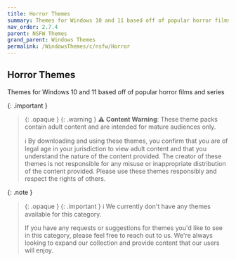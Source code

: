 ```yaml
---
title: Horror Themes
summary: Themes for Windows 10 and 11 based off of popular horror films and series
nav_order: 2.7.4
parent: NSFW Themes
grand_parent: Windows Themes
permalink: /WindowsThemes/c/nsfw/Horror
---
```


## Horror Themes
Themes for Windows 10 and 11 based off of popular horror films and series

{: .important }
> {: .opaque }
> {: .warning }
> ⚠️ **Content Warning**: These theme packs contain adult content and are intended for mature audiences only.
> 
> ℹ️ By downloading and using these themes, you confirm that you are of legal age in your jurisdiction to view adult content and that you understand the nature of the content provided. The creator of these themes is not responsible for any misuse or inappropriate distribution of the content provided. Please use these themes responsibly and respect the rights of others.

{: .note }
> {: .opaque }
> {: .important }
> ℹ️ We currently don't have any themes available for this category.
> 
> If you have any requests or suggestions for themes you'd like to see in this category, please feel free to reach out to us. We're always looking to expand our collection and provide content that our users will enjoy.